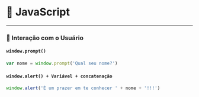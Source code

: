 # 📘 JavaScript

---

### 💬 Interação com o Usuário

#### `window.prompt()`

```javascript
var nome = window.prompt('Qual seu nome?')
```

#### `window.alert() + Variável + concatenação`

```javascript
window.alert('É um prazer em te conhecer ' + nome + '!!!')
```
